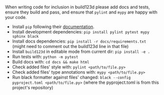 When writing code for inclusion in build123d please add docs and
tests, ensure they build and pass, and ensure that `pylint` and `mypy`
are happy with your code.

- Install `pip` following their [documentation](https://pip.pypa.io/en/stable/installation/).
- Install development dependencies: `pip install pylint pytest mypy sphinx black`
- Install docs dependencies: `pip install -r docs/requirements.txt` (might need to comment out the build123d line in that file)
- Install `build123d` in editable mode from current dir:  `pip install -e .`
- Run tests with: `python -m pytest`
- Build docs with: `cd docs && make html`
- Check added files' style with: `pylint <path/to/file.py>` 
- Check added files' type annotations with: `mypy <path/to/file.py>`
- Run black formatter against files' changed: `black --config pyproject.toml <path/to/file.py>` (where the pyproject.toml is from this project's repository)
